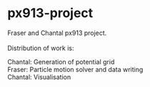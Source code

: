 # px913-project
Fraser and Chantal px913 project. <br> <br>
Distribution of work is: <br> 

Chantal: Generation of potential grid<br>
Fraser: Particle motion solver and data writing<br>
Chantal: Visualisation<br>

